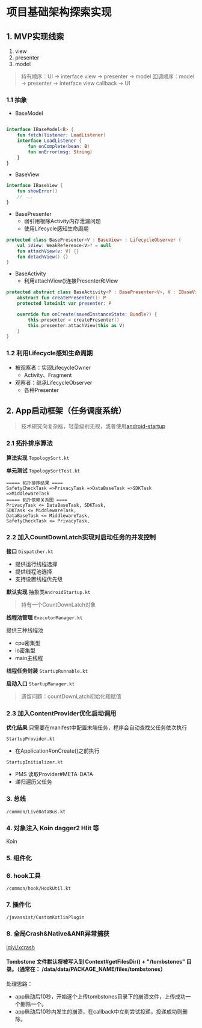 # 项目基础架构探索实现

## 1. MVP实现线索

1. view
2. presenter
3. model

> 持有顺序：UI -> interface view -> presenter -> model
> 回调顺序：model -> presenter -> interface view callback -> UI

### 1.1 抽象

- BaseModel

```kotlin

interface IBaseModel<B> {
    fun fetch(listener: LoadListener)
    interface LoadListener {
        fun onComplete(bean: B)
        fun onError(msg: String)
    }
}

```

- BaseView

```kotlin
interface IBaseView {
    fun showError()
    // ...
}
```

- BasePresenter
    - 弱引用根除Activity内存泄漏问题
    - 使用Lifecycle感知生命周期

```kotlin
protected class BasePresenter<V : BaseView> : LifecycleObserver {
    val iView: WeakReference<V>? = null
    fun attachView(v: V) {}
    fun detachView() {}
}
```

- BaseActivity
    - 利用attachView()连接Presenter和View

```kotlin
protected abstract class BaseActivity<P : BasePresenter<V>, V : IBaseView> : AppCompactActivity() {
    abstract fun createPresenter(): P
    protected lateinit var presenter: P

    override fun onCreate(savedInstanceState: Bundle?) {
        this.presenter = createPresenter()
        this.presenter.attachView(this as V)
    }
}

```

### 1.2 利用Lifecycle感知生命周期

- 被观察者：实现LifecycleOwner
    - Activity、Fragment
- 观察者：继承LifecycleObserver
    - 各种Presenter

## 2. App启动框架（任务调度系统）

> 技术研究向复杂版，轻量级别无视，或者使用[android-startup](https://github.com/idisfkj/android-startup)

### 2.1 拓扑排序算法

**算法实现**
``TopologySort.kt``

**单元测试**
``TopologySortTest.kt``

```
===== 拓扑排序结果 ====
SafetyCheckTask =>PrivacyTask =>DataBaseTask =>SDKTask =>MiddlewareTask
===== 拓扑依赖关系图 ====
PrivacyTask <= DataBaseTask, SDKTask, 
SDKTask <= MiddlewareTask, 
DataBaseTask <= MiddlewareTask, 
SafetyCheckTask <= PrivacyTask, 
```

### 2.2 加入CountDownLatch实现对启动任务的并发控制

**接口**
``Dispatcher.kt``

- 提供运行线程选择
- 提供线程池选择
- 支持设置线程优先级

**默认实现**
抽象类``AndroidStartup.kt``
> 持有一个CountDownLatch对象

**线程池管理**
``ExecutorManager.kt``

提供三种线程池

- cpu密集型
- io密集型
- main主线程

**线程任务封装**
``StartupRunnable.kt``

**启动入口**
``StartupManager.kt``

> 遗留问题：countDownLatch初始化和赋值

### 2.3 加入ContentProvider优化启动调用

**优化结果**
只需要在manifest中配置末端任务，程序会自动查找父任务依次执行

``StartupProvider.kt``

- 在Application#onCreate()之前执行

``StartupInitializer.kt``

- PMS 读取Provider#META-DATA
- 递归遍历父任务

### 3. 总线

`/common/LiveDataBus.kt`

### 4. 对象注入 Koin dagger2 Hlit 等

Koin

### 5. 组件化

### 6. hook工具

`/common/hook/HookUtil.kt`

### 7. 插件化

`/javassist/CustomKotlinPlugin`

### 8. 全局Crash&Native&ANR异常捕获

[iqiyi/xcrash](https://github.com/iqiyi/xCrash/blob/master/README.zh-CN.md)

#### Tombstone 文件默认将被写入到 Context#getFilesDir() + "/tombstones" 目录。（通常在： /data/data/PACKAGE_NAME/files/tombstones）
处理思路：
- app启动后10秒，开始逐个上传tombstones目录下的崩溃文件，上传成功一个删除一个。
- app启动后10秒内发生的崩溃，在callback中立刻尝试投递，投递成功则删除。

